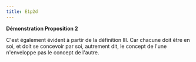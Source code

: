 ```yaml
---
title: E1p2d
---
```


**Démonstration Proposition 2**

C'est également évident à partir de la définition III. Car chacune doit être en soi, et doit se concevoir par soi, autrement dit, le concept de l'une n'enveloppe pas le concept de l'autre.
